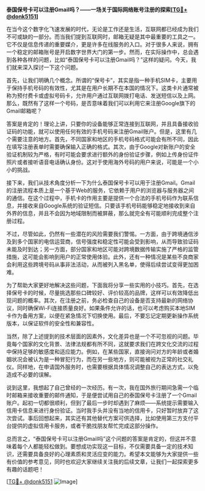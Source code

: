 **泰国保号卡可以注册Gmail吗？——一场关于国际网络账号注册的探索[[TG💪+ @donk5151](https://t.me/s/donk5151)]**

在当今这个数字化飞速发展的时代，无论是工作还是生活，互联网都已经成为我们不可或缺的一部分。而当我们提到互联网时，邮箱无疑是其中最重要的工具之一。它不仅是信息传递的重要媒介，更是许多在线服务的入口。对于很多人来说，拥有一个稳定的邮箱账号是开启数字世界大门的第一步。然而，在实际操作中，总会遇到各种各样的问题，比如“泰国保号卡可以注册Gmail吗？”这样的疑问。今天，我们就来深入探讨一下这个问题。

首先，让我们明确几个概念。所谓的“保号卡”，其实是指一种手机SIM卡，主要用于保持手机号码的有效性，尤其是在用户长期不在本国的情况下。这类卡片通常被称为预付费卡或虚拟号码卡，允许用户通过互联网拨打电话、发送短信以及上网。那么，既然有了这样一个号码，是否意味着我们可以利用它来注册Google旗下的Gmail邮箱呢？

答案是肯定的！理论上讲，只要你的设备能够正常连接到互联网，并且具备接收验证码的功能，就可以使用任何有效的手机号码来注册Gmail账户。但是，这里有几个需要注意的地方。首先，不同国家和地区的手机号码格式可能会有所不同，因此在填写注册表单时需要确保输入正确的格式。其次，由于Google对新账户的安全验证机制较为严格，有时可能会要求进行额外的身份验证步骤，例如上传身份证件照片或者接听语音电话确认身份。这对于使用海外号码的用户来说，可能是一个小小的挑战。

接下来，我们从技术角度分析一下为什么泰国保号卡可以用于注册Gmail。Gmail的注册流程本质上是一个基于Web的服务，它依赖于用户的浏览器与服务器之间的通信。在这个过程中，手机卡的作用主要是提供一个合法的手机号码作为联系信息，并接收来自Google系统的验证短信。只要该手机号码能够稳定地接收到来自外界的信息，并且不会因为地域限制而被屏蔽，那么就完全有可能顺利完成整个注册过程。

不过，尽管如此，仍然有一些潜在的风险需要我们警惕。一方面，由于跨境通信涉及到多个国家的电信运营商，信号强度和稳定性可能会受到影响，从而导致验证码未能及时到达；另一方面，部分国家和地区可能对跨境数据传输实施了严格的监管措施，这可能会影响到用户的正常使用体验。此外，还有一种情况是某些不良商家会利用这些跨境号码从事非法活动，从而被列入黑名单，使得后续尝试变得更加困难。

为了帮助大家更好地解决这些问题，下面我将分享一些实用的小技巧。首先，在选择保号卡的时候，尽量挑选那些口碑较好、评价较高的品牌，这样可以有效降低出现问题的概率。其次，在注册之前，务必检查自己的设备是否支持最新的网络协议，同时确保Wi-Fi连接质量良好。如果条件允许的话，也可以考虑购买本地SIM卡作为备用方案，以便在紧急情况下切换使用。最后，不要忘记定期更新操作系统版本，以保证软件的安全性和兼容性。

当然，除了上述提到的技术层面的因素外，文化差异也是一个不可忽视的问题。毕竟每个国家的文化背景、法律法规都有所不同，这就要求我们在跨文化交流的过程中保持足够的敏感度和适应能力。例如，在某些国家，直接询问对方的年龄或者婚姻状况会被认为是一种冒犯行为，而在另一些地方，则可能被视为正常的社交礼仪。同样地，在申请国外服务时，也需要根据具体情况调整自己的表达方式，以免造成不必要的误解。

说到这里，我想起了自己曾经的一次经历。有一次，我在国外旅行期间急需一个临时邮箱来接收重要的邮件通知，于是便尝试用自己的泰国保号卡注册了一个Gmail账户。起初一切都很顺利，但到了最后一步时却遇到了麻烦——系统提示需要输入信用卡信息来进行身份验证。当时我手头并没有当地的信用卡，只好暂时放弃了这次尝试。事后回想起来，其实还有其他替代方案可供选择，比如使用第三方支付平台提供的虚拟信用卡服务，或者干脆找朋友帮忙完成这部分操作。

总而言之，“泰国保号卡可以注册Gmail吗”这个问题的答案是肯定的，但这并不意味着每个人都能轻松做到。要想成功实现这一目标，不仅需要具备一定的技术知识，还需要具备良好的心理素质和灵活应变的能力。希望本文能够为大家提供一些有价值的参考意见，同时也欢迎大家继续关注我的后续文章，让我们一起探索更多有趣的话题吧！

[[TG💪+ @donk5151](https://t.me/s/donk5151) ![Image](https://i.postimg.cc/rwNCRYN7/Snipaste-2025-04-30-17-27-05.png)]